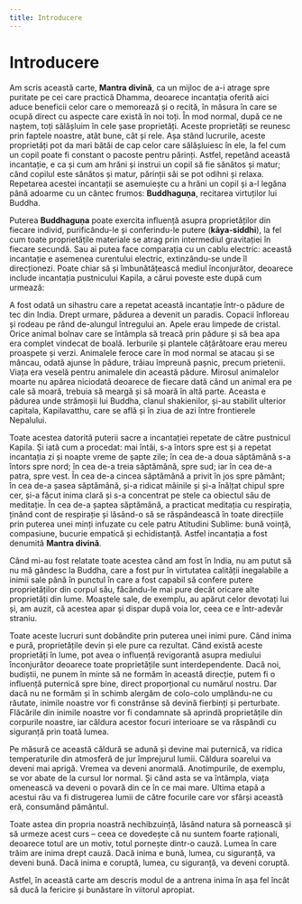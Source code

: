```yaml
---
title: Introducere
---
```


# Introducere

Am scris această carte, **Mantra divină**, ca un mijloc de a-i atrage spre puritate pe cei care practică Dhamma, deoarece incantația oferită aici aduce beneficii celor care o memorează și o recită, în măsura în care se ocupă direct cu aspecte care există în noi toți. În mod normal, după ce ne naștem, toți sălășluim în cele șase proprietăți. Aceste proprietăți se reunesc prin faptele noastre, atât bune, cât și rele. Așa stând lucrurile, aceste proprietăți pot da mari bătăi de cap celor care sălășluiesc în ele, la fel cum un copil poate fi constant o pacoste pentru părinți. Astfel, repetând această incantație, e ca și cum am hrăni și instrui un copil să fie sănătos și matur; când copilul este sănătos și matur, părinții săi se pot odihni și relaxa. Repetarea acestei incantații se asemuiește cu a hrăni un copil și a-l legăna până adoarme cu un cântec frumos: **Buddhaguṇa**, recitarea virtuților lui Buddha.

Puterea **Buddhaguṇa** poate exercita influență asupra proprietăților din fiecare individ, purificându-le și conferindu-le putere (**kāya-siddhi**), la fel cum toate proprietățile materiale se atrag prin intermediul gravitației în fiecare secundă. Sau ai putea face comparația cu un cablu electric: această incantație e asemenea curentului electric, extinzându-se unde îl direcționezi. Poate chiar să și îmbunătățească mediul înconjurător, deoarece include incantația pustnicului Kapila, a cărui poveste este după cum urmează:

A fost odată un sihastru care a repetat această incantație într-o pădure de tec din India. Drept urmare, pădurea a devenit un paradis. Copacii înfloreau și rodeau pe rând de-alungul întregului an. Apele erau limpede de cristal. Orice animal bolnav care se întâmpla să treacă prin pădure și să bea apa era complet vindecat de boală. Ierburile și plantele cățărătoare erau mereu proaspete și verzi. Animalele feroce care în mod normal se atacau și se mâncau, odată ajunse în pădure, trăiau împreună pașnic, precum prietenii. Viața era veselă pentru animalele din această pădure. Mirosul animalelor moarte nu apărea niciodată deoarece de fiecare dată când un animal era pe cale să moară, trebuia să meargă și să moară în altă parte. Aceasta e pădurea unde strămoșii lui Buddha, clanul shakienilor, și-au stabilit ulterior capitala, Kapilavatthu, care se află și în ziua de azi între frontierele Nepalului.

Toate acestea datorită puterii sacre a incantației repetate de către pustnicul Kapila. Și iată cum a procedat: mai întâi, s-a întors spre est și a repetat incantația zi și noapte vreme de șapte zile; în cea de-a doua săptămână s-a întors spre nord; în cea de-a treia săptămână, spre sud; iar în cea de-a patra, spre vest. În cea de-a cincea săptămână a privit în jos spre pământ; în cea de-a șasea săptămână, și-a ridicat mâinile și și-a înălțat chipul spre cer, și-a făcut inima clară și s-a concentrat pe stele ca obiectul său de meditație. În cea de-a șaptea săptămână, a practicat meditația cu respirația, ținând cont de respirație și lăsând-o să se răspândească în toate direcțiile prin puterea unei minți infuzate cu cele patru Atitudini Sublime: bună voință, compasiune, bucurie empatică și echidistanță. Astfel incantația a fost denumită **Mantra divină**.

Când mi-au fost relatate toate acestea când am fost în India, nu am putut să nu mă gândesc la Buddha, care a fost pur în virtutatea calității inegalabile a inimii sale până în punctul în care a fost capabil să confere putere proprietăților din corpul său, făcându-le mai pure decât oricare alte proprietăți din lume. Moaștele sale, de exemplu, au apărut celor devotați lui și, am auzit, că acestea apar și dispar după voia lor, ceea ce e într-adevăr straniu.

Toate aceste lucruri sunt dobândite prin puterea unei inimi pure. Când inima e pură, proprietățile devin și ele pure ca rezultat. Când există aceste proprietăți în lume, pot avea o influență revigorantă asupra mediului înconjurător deoarece toate proprietățile sunt interdependente. Dacă noi, budiștii, ne punem în minte să ne formăm în această direcție, putem fi o influență puternică spre bine, direct proporțional cu numărul nostru. Dar dacă nu ne formăm și în schimb alergăm de colo-colo umplându-ne cu răutate, inimile noastre vor fi constrânse să devină fierbinți și perturbate. Flăcările din inimile noastre vor fi condamnate să aprindă proprietățile din corpurile noastre, iar căldura acestor focuri interioare se va răspândi cu siguranță prin toată lumea.

Pe măsură ce această căldură se adună și devine mai puternică, va ridica temperaturile din atmosferă de jur împrejurul lumii. Căldura soarelui va deveni mai aprigă. Vremea va deveni anormală. Anotimpurile, de exemplu, se vor abate de la cursul lor normal. Și când asta se va întâmpla, viața omenească va deveni o povară din ce în ce mai mare. Ultima etapă a acestui rău va fi distrugerea lumii de către focurile care vor sfârși această eră, consumând pământul.

Toate astea din propria noastră nechibzuință, lăsând natura să pornească și să urmeze acest curs – ceea ce dovedește că nu suntem foarte raționali, deoarece totul are un motiv, totul pornește dintr-o cauză. Lumea în care trăim are inima drept cauză. Dacă inima e bună, lumea, cu siguranță, va deveni bună. Dacă inima e coruptă, lumea, cu siguranță, va deveni coruptă.

Astfel, în această carte am descris modul de a antrena inima în așa fel încât să ducă la fericire și bunăstare în viitorul apropiat.
